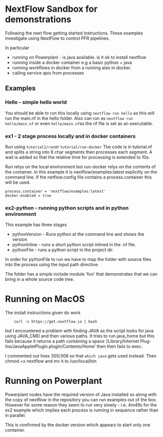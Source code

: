 # NextFlow Sandbox for demonstrations

Following the next flow getting started instructions. These examples investigate using NextFlow to control PFR pipelines. 

In particular
- running on Powerplant - is java available. is it ok to install nextflow
- running inside a docker container e.g a basic python + java 
- running workflows in docker from a running also in docker. 
- calling service apis from processes


## Examples
### Hello - simple hello world
You should be able to run this locally using `nextflow run hello` as this will run the main.nf in the hello folder.  Also can run as `nextflow run hello/main.nf` or even `hello/main.nf`as the nf file is set as an executable. 

### ex1 - 2 stage process locally and in docker containers
Run using `tutorial1/run`or `tutorial/run-docker` The code is in tutorial.nf and splits a string into 6 char segments then processes each segment. A wait is added so that the relative time for processing is extended to 10s.  

Run relys on the local environment but run-docker relys on the contents of the container. In this example it is nextflow/examples:latest explicitly on the command line.
If the netflow.config file contains a process.container this will be used.

    process.container = 'nextflow/examples:latest'
    docker.enabled = true

### ex2-python - running python scripts and in python environment

This example has three stages
- pythonVersion - Runs python at the command line and shows the version
- pythonInline - runs a short python script inlined in the .nf file. 
- pythonFile - runs a python script in the project dir.

In order for pythonFile to run we have to map the folder with source files into the process using the input path directive.

The folder has a simple include module 'foo' that demonstrates that we can bring in a whole source code tree. 


# Running on MacOS
The install instructions given do work 

        curl -s https://get.nextflow.io | bash

but I encountered a problem with finding JAVA as the script looks for java using JAVA_CMD and then various paths.  It tries to run java_home  but this fails because it returns a path containing a space ‘/Library/Internet Plug-Ins/JavaAppletPlugin.plugin/Contents/Home’ then then fails to exec. 

I commented out lines 305/306 so that `which java` gets used instead.
Then chmod +x nextflow and mv it to /usr/local/bin 


# Running on Powerplant
Powerplant nodes have the required version of Java installed so along with the copy of nextflow in the repository you can run examples out of the box. 
However for some reason they seem to run very slowly - i.e. 4m49s for the ex2 example which implies each process is running in sequence rather than in parallel.

This is confirmed by the docker version which appears to start only one container. 